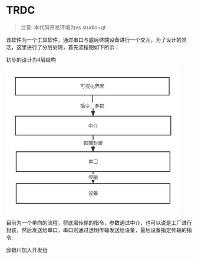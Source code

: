 # TRDC

> 注意: 本代码开发环境为vs studio+qt

该软件为一个工具软件，通过串口与底层终端设备进行一个交互，为了设计的灵活，这里进行了分层处理，首先流程图如下所示：

初步的设计为4层结构

![流程图](img/流程图.png)

目前为一个单向的流程，将底层传输的指令，参数通过中介，也可以说是工厂进行封装，然后发送给串口，串口则通过透明传输发送给设备，最后设备指定传输的指令.

邸银川加入开发组

